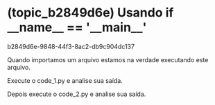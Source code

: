 # (topic_b2849d6e) Usando if \_\_name\_\_ == '\_\_main\_\_'
b2849d6e-9848-44f3-8ac2-db9c904dc137

Quando importamos um arquivo estamos na verdade executando este arquivo.

Execute o code_1.py e analise sua saída.

Depois execute o code_2.py e analise sua saída.